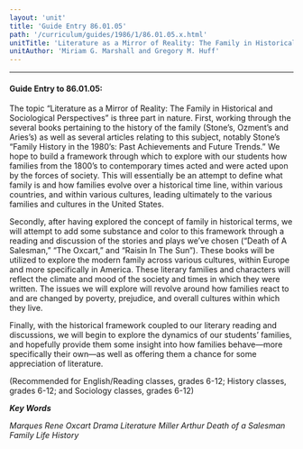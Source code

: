 ```yaml
---
layout: 'unit'
title: 'Guide Entry 86.01.05'
path: '/curriculum/guides/1986/1/86.01.05.x.html'
unitTitle: 'Literature as a Mirror of Reality: The Family in Historical and Sociological Perspectives'
unitAuthor: 'Miriam G. Marshall and Gregory M. Huff'
---
```


<body>
<hr/>
 <h4>
  Guide Entry to 86.01.05:
 </h4>
 The topic “Literature as a Mirror of Reality: The Family in Historical and Sociological Perspectives” is three part in nature. First, working through the several books pertaining to the history of the family (Stone’s, Ozment’s and Aries’s) as well as several articles relating to this subject, notably Stone’s “Family History in the 1980’s: Past Achievements and Future Trends.” We hope to build a framework through which to explore with our students how families from the 1800’s to contemporary times acted and were acted upon by the forces of society. This will essentially be an attempt to define what family is and how families evolve over a historical time line, within various countries, and within various cultures, leading ultimately to the various families and cultures in the United States.
 <p>
  Secondly, after having explored the concept of family in historical terms, we will attempt to add some substance and color to this framework through a reading and discussion of the stories and plays we’ve chosen (“Death of A Salesman,” “The Oxcart,” and “Raisin In The Sun”). These books will be utilized to explore the modern family across various cultures, within Europe and more specifically in America. These literary families and characters will reflect the climate and mood of the society and times in which they were written. The issues we will explore will revolve around how families react to and are changed by poverty, prejudice, and overall cultures within which they live.
 </p>
 <p>
  Finally, with the historical framework coupled to our literary reading and discussions, we will begin to explore the dynamics of our students’ families, and hopefully provide them some insight into how families behave—more specifically their own—as well as offering them a chance for some appreciation of literature.
 </p>
 <p>
  (Recommended for English/Reading classes, grades 6-12; History classes, grades 6-12; and Sociology classes, grades 6-12)
 </p>
<p>
  <b>
   <i>
    Key Words
   </i>
  </b>
  <br/>
 </p>
 <p>
  <i>
   Marques Rene Oxcart Drama Literature Miller Arthur Death of a Salesman Family Life History
  </i>
 </p>

</body>
